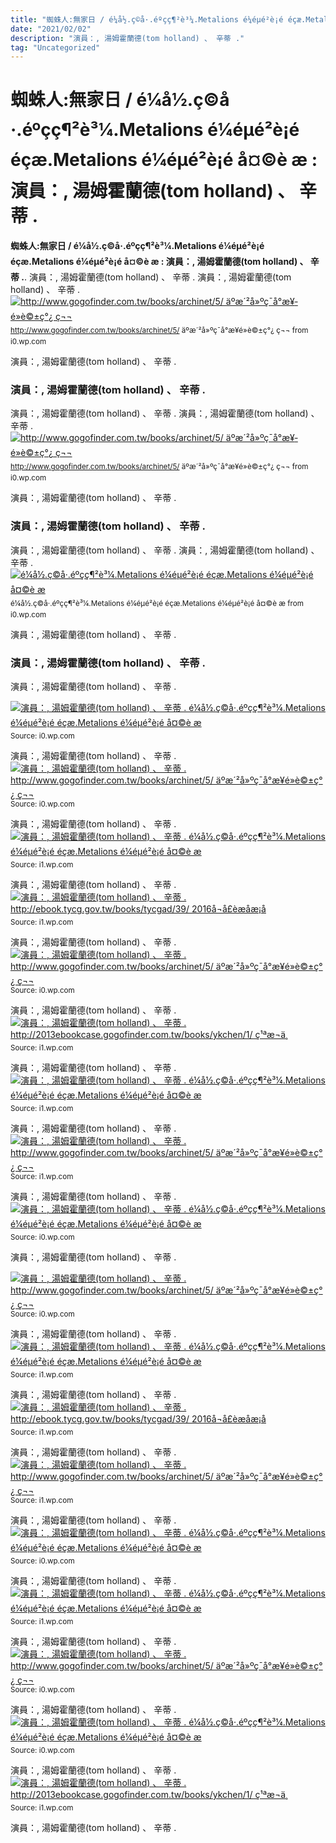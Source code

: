 ```yaml
---
title: "蜘蛛人:無家日 / é¼å½.ç©å·.éºçç¶²è³¼.Metalions é¼éµé²è¡é éçæ.Metalions é¼éµé²è¡é å¤©è æ : 演員：, 湯姆霍蘭德(tom holland) 、 辛蒂 ."
date: "2021/02/02"
description: "演員：, 湯姆霍蘭德(tom holland) 、 辛蒂 ."
tag: "Uncategorized"
---
```


# 蜘蛛人:無家日 / é¼å½.ç©å·.éºçç¶²è³¼.Metalions é¼éµé²è¡é éçæ.Metalions é¼éµé²è¡é å¤©è æ : 演員：, 湯姆霍蘭德(tom holland) 、 辛蒂 .
**蜘蛛人:無家日 / é¼å½.ç©å·.éºçç¶²è³¼.Metalions é¼éµé²è¡é éçæ.Metalions é¼éµé²è¡é å¤©è æ : 演員：, 湯姆霍蘭德(tom holland) 、 辛蒂 .**. 演員：, 湯姆霍蘭德(tom holland) 、 辛蒂 .
演員：, 湯姆霍蘭德(tom holland) 、 辛蒂 .
[![http://www.gogofinder.com.tw/books/archinet/5/ äºæ´²å»ºç¯å°æ¥­é»è©±ç°¿ ç¬¬](https://i0.wp.com/www.gogofinder.com.tw/books/archinet/5/s/1311125592nE8tAbmL.jpg "http://www.gogofinder.com.tw/books/archinet/5/ äºæ´²å»ºç¯å°æ¥­é»è©±ç°¿ ç¬¬")](https://i0.wp.com/www.gogofinder.com.tw/books/archinet/5/s/1311125592nE8tAbmL.jpg)
<small>http://www.gogofinder.com.tw/books/archinet/5/ äºæ´²å»ºç¯å°æ¥­é»è©±ç°¿ ç¬¬ from i0.wp.com</small>

演員：, 湯姆霍蘭德(tom holland) 、 辛蒂 .

### 演員：, 湯姆霍蘭德(tom holland) 、 辛蒂 .
演員：, 湯姆霍蘭德(tom holland) 、 辛蒂 .
演員：, 湯姆霍蘭德(tom holland) 、 辛蒂 .
[![http://www.gogofinder.com.tw/books/archinet/5/ äºæ´²å»ºç¯å°æ¥­é»è©±ç°¿ ç¬¬](https://i0.wp.com/www.gogofinder.com.tw/books/archinet/5/s/1311125592nE8tAbmL.jpg "http://www.gogofinder.com.tw/books/archinet/5/ äºæ´²å»ºç¯å°æ¥­é»è©±ç°¿ ç¬¬")](https://i0.wp.com/www.gogofinder.com.tw/books/archinet/5/s/1311125592nE8tAbmL.jpg)
<small>http://www.gogofinder.com.tw/books/archinet/5/ äºæ´²å»ºç¯å°æ¥­é»è©±ç°¿ ç¬¬ from i0.wp.com</small>

演員：, 湯姆霍蘭德(tom holland) 、 辛蒂 .

### 演員：, 湯姆霍蘭德(tom holland) 、 辛蒂 .
演員：, 湯姆霍蘭德(tom holland) 、 辛蒂 .
演員：, 湯姆霍蘭德(tom holland) 、 辛蒂 .
[![é¼å½.ç©å·.éºçç¶²è³¼.Metalions é¼éµé²è¡é éçæ.Metalions é¼éµé²è¡é å¤©è æ](https://i0.wp.com/www.toyking.com.tw/image/toy/gaia/gs06.jpg "é¼å½.ç©å·.éºçç¶²è³¼.Metalions é¼éµé²è¡é éçæ.Metalions é¼éµé²è¡é å¤©è æ")](https://i0.wp.com/www.toyking.com.tw/image/toy/gaia/gs06.jpg)
<small>é¼å½.ç©å·.éºçç¶²è³¼.Metalions é¼éµé²è¡é éçæ.Metalions é¼éµé²è¡é å¤©è æ from i0.wp.com</small>

演員：, 湯姆霍蘭德(tom holland) 、 辛蒂 .

### 演員：, 湯姆霍蘭德(tom holland) 、 辛蒂 .
演員：, 湯姆霍蘭德(tom holland) 、 辛蒂 .


[![演員：, 湯姆霍蘭德(tom holland) 、 辛蒂 . é¼å½.ç©å·.éºçç¶²è³¼.Metalions é¼éµé²è¡é éçæ.Metalions é¼éµé²è¡é å¤©è æ](https://i0.wp.com/tse1.mm.bing.net/th?id=OIP.0w7eQfqI-t4mbVKa9HHG3QAAAA&amp;pid=15.1 "é¼å½.ç©å·.éºçç¶²è³¼.Metalions é¼éµé²è¡é éçæ.Metalions é¼éµé²è¡é å¤©è æ")](https://i0.wp.com/toyking.com.tw/image/toy/gunze/paint/c/003n.jpg)
<small>Source: i0.wp.com</small>

演員：, 湯姆霍蘭德(tom holland) 、 辛蒂 .
[![演員：, 湯姆霍蘭德(tom holland) 、 辛蒂 . http://www.gogofinder.com.tw/books/archinet/5/ äºæ´²å»ºç¯å°æ¥­é»è©±ç°¿ ç¬¬](https://i0.wp.com/tse1.mm.bing.net/th?id=OIP.72UNchbHKbyRK-fHmuwu6gHaJ8&amp;pid=15.1 "http://www.gogofinder.com.tw/books/archinet/5/ äºæ´²å»ºç¯å°æ¥­é»è©±ç°¿ ç¬¬")](https://i0.wp.com/www.gogofinder.com.tw/books/archinet/5/s/1311214998HfyjS8Ms.jpg)
<small>Source: i0.wp.com</small>

演員：, 湯姆霍蘭德(tom holland) 、 辛蒂 .
[![演員：, 湯姆霍蘭德(tom holland) 、 辛蒂 . é¼å½.ç©å·.éºçç¶²è³¼.Metalions é¼éµé²è¡é éçæ.Metalions é¼éµé²è¡é å¤©è æ](https://i1.wp.com/tse3.mm.bing.net/th?id=OIP.IXnFTDBnjH7LHyM_HBmdmQAAAA&amp;pid=15.1 "é¼å½.ç©å·.éºçç¶²è³¼.Metalions é¼éµé²è¡é éçæ.Metalions é¼éµé²è¡é å¤©è æ")](https://i1.wp.com/www.toyking.com.tw/image/toy/gunplatmple/760020.jpg)
<small>Source: i1.wp.com</small>

演員：, 湯姆霍蘭德(tom holland) 、 辛蒂 .
[![演員：, 湯姆霍蘭德(tom holland) 、 辛蒂 . http://ebook.tycg.gov.tw/books/tycgad/39/ 2016å¬å­£èæåæ¡å](https://i1.wp.com/tse3.mm.bing.net/th?id=OIP.pySIcyt8c1X9picy-ZOpUgDUEm&amp;pid=15.1 "http://ebook.tycg.gov.tw/books/tycgad/39/ 2016å¬å­£èæåæ¡å")](https://i1.wp.com/ebook.tycg.gov.tw/books/tycgad/39/s/1481721873Rp4S9DW4.jpg)
<small>Source: i1.wp.com</small>

演員：, 湯姆霍蘭德(tom holland) 、 辛蒂 .
[![演員：, 湯姆霍蘭德(tom holland) 、 辛蒂 . http://www.gogofinder.com.tw/books/archinet/5/ äºæ´²å»ºç¯å°æ¥­é»è©±ç°¿ ç¬¬](https://i0.wp.com/tse4.mm.bing.net/th?id=OIP.b4aDaIYf-WvGT0YJHeBP7QHaKD&amp;pid=15.1 "http://www.gogofinder.com.tw/books/archinet/5/ äºæ´²å»ºç¯å°æ¥­é»è©±ç°¿ ç¬¬")](https://i0.wp.com/www.gogofinder.com.tw/books/archinet/5/s/1311125592nE8tAbmL.jpg)
<small>Source: i0.wp.com</small>

演員：, 湯姆霍蘭德(tom holland) 、 辛蒂 .
[![演員：, 湯姆霍蘭德(tom holland) 、 辛蒂 . http://2013ebookcase.gogofinder.com.tw/books/ykchen/1/ ç¹ªæ¬ä¸­](https://i0.wp.com/tse3.mm.bing.net/th?id=OIP.Fr4HyPxcS67OUi89oNqs0gHaKf&amp;pid=15.1 "http://2013ebookcase.gogofinder.com.tw/books/ykchen/1/ ç¹ªæ¬ä¸­")](https://i1.wp.com/2013ebookcase.gogofinder.com.tw/books/ykchen/1/s/1394295940BPHQ63nH.jpg)
<small>Source: i1.wp.com</small>

演員：, 湯姆霍蘭德(tom holland) 、 辛蒂 .
[![演員：, 湯姆霍蘭德(tom holland) 、 辛蒂 . é¼å½.ç©å·.éºçç¶²è³¼.Metalions é¼éµé²è¡é éçæ.Metalions é¼éµé²è¡é å¤©è æ](https://i1.wp.com/tse4.mm.bing.net/th?id=OIP.NcDRHa7uavekl4N5EqYVPAAAAA&amp;pid=15.1 "é¼å½.ç©å·.éºçç¶²è³¼.Metalions é¼éµé²è¡é éçæ.Metalions é¼éµé²è¡é å¤©è æ")](https://i1.wp.com/www.toyking.com.tw/image/toy/bandai/2018/06/225759.jpg)
<small>Source: i1.wp.com</small>

演員：, 湯姆霍蘭德(tom holland) 、 辛蒂 .
[![演員：, 湯姆霍蘭德(tom holland) 、 辛蒂 . http://www.gogofinder.com.tw/books/archinet/5/ äºæ´²å»ºç¯å°æ¥­é»è©±ç°¿ ç¬¬](https://i0.wp.com/tse3.mm.bing.net/th?id=OIP.-Wsr_m1y4YU2Y9gSqhwmHAHaKD&amp;pid=15.1 "http://www.gogofinder.com.tw/books/archinet/5/ äºæ´²å»ºç¯å°æ¥­é»è©±ç°¿ ç¬¬")](https://i1.wp.com/www.gogofinder.com.tw/books/archinet/5/s/131112558668SpqjXj.jpg)
<small>Source: i1.wp.com</small>

演員：, 湯姆霍蘭德(tom holland) 、 辛蒂 .
[![演員：, 湯姆霍蘭德(tom holland) 、 辛蒂 . é¼å½.ç©å·.éºçç¶²è³¼.Metalions é¼éµé²è¡é éçæ.Metalions é¼éµé²è¡é å¤©è æ](https://i1.wp.com/tse1.mm.bing.net/th?id=OIP._mYfopo0pJaHeCJVbqhvBAAAAA&amp;pid=15.1 "é¼å½.ç©å·.éºçç¶²è³¼.Metalions é¼éµé²è¡é éçæ.Metalions é¼éµé²è¡é å¤©è æ")](https://i0.wp.com/www.toyking.com.tw/image/toy/gaia/gs06.jpg)
<small>Source: i0.wp.com</small>

演員：, 湯姆霍蘭德(tom holland) 、 辛蒂 .

[![演員：, 湯姆霍蘭德(tom holland) 、 辛蒂 . http://www.gogofinder.com.tw/books/archinet/5/ äºæ´²å»ºç¯å°æ¥­é»è©±ç°¿ ç¬¬](https://i0.wp.com/tse1.mm.bing.net/th?id=OIP.72UNchbHKbyRK-fHmuwu6gHaJ8&amp;pid=15.1 "http://www.gogofinder.com.tw/books/archinet/5/ äºæ´²å»ºç¯å°æ¥­é»è©±ç°¿ ç¬¬")](https://i0.wp.com/www.gogofinder.com.tw/books/archinet/5/s/1311214998HfyjS8Ms.jpg)
<small>Source: i0.wp.com</small>

演員：, 湯姆霍蘭德(tom holland) 、 辛蒂 .
[![演員：, 湯姆霍蘭德(tom holland) 、 辛蒂 . é¼å½.ç©å·.éºçç¶²è³¼.Metalions é¼éµé²è¡é éçæ.Metalions é¼éµé²è¡é å¤©è æ](https://i1.wp.com/tse3.mm.bing.net/th?id=OIP.IXnFTDBnjH7LHyM_HBmdmQAAAA&amp;pid=15.1 "é¼å½.ç©å·.éºçç¶²è³¼.Metalions é¼éµé²è¡é éçæ.Metalions é¼éµé²è¡é å¤©è æ")](https://i1.wp.com/www.toyking.com.tw/image/toy/gunplatmple/760020.jpg)
<small>Source: i1.wp.com</small>

演員：, 湯姆霍蘭德(tom holland) 、 辛蒂 .
[![演員：, 湯姆霍蘭德(tom holland) 、 辛蒂 . http://ebook.tycg.gov.tw/books/tycgad/39/ 2016å¬å­£èæåæ¡å](https://i1.wp.com/tse3.mm.bing.net/th?id=OIP.pySIcyt8c1X9picy-ZOpUgDUEm&amp;pid=15.1 "http://ebook.tycg.gov.tw/books/tycgad/39/ 2016å¬å­£èæåæ¡å")](https://i1.wp.com/ebook.tycg.gov.tw/books/tycgad/39/s/1481721873Rp4S9DW4.jpg)
<small>Source: i1.wp.com</small>

演員：, 湯姆霍蘭德(tom holland) 、 辛蒂 .
[![演員：, 湯姆霍蘭德(tom holland) 、 辛蒂 . http://www.gogofinder.com.tw/books/archinet/5/ äºæ´²å»ºç¯å°æ¥­é»è©±ç°¿ ç¬¬](https://i0.wp.com/tse3.mm.bing.net/th?id=OIP.-Wsr_m1y4YU2Y9gSqhwmHAHaKD&amp;pid=15.1 "http://www.gogofinder.com.tw/books/archinet/5/ äºæ´²å»ºç¯å°æ¥­é»è©±ç°¿ ç¬¬")](https://i1.wp.com/www.gogofinder.com.tw/books/archinet/5/s/131112558668SpqjXj.jpg)
<small>Source: i1.wp.com</small>

演員：, 湯姆霍蘭德(tom holland) 、 辛蒂 .
[![演員：, 湯姆霍蘭德(tom holland) 、 辛蒂 . é¼å½.ç©å·.éºçç¶²è³¼.Metalions é¼éµé²è¡é éçæ.Metalions é¼éµé²è¡é å¤©è æ](https://i0.wp.com/tse1.mm.bing.net/th?id=OIP.0w7eQfqI-t4mbVKa9HHG3QAAAA&amp;pid=15.1 "é¼å½.ç©å·.éºçç¶²è³¼.Metalions é¼éµé²è¡é éçæ.Metalions é¼éµé²è¡é å¤©è æ")](https://i0.wp.com/toyking.com.tw/image/toy/gunze/paint/c/003n.jpg)
<small>Source: i0.wp.com</small>

演員：, 湯姆霍蘭德(tom holland) 、 辛蒂 .
[![演員：, 湯姆霍蘭德(tom holland) 、 辛蒂 . é¼å½.ç©å·.éºçç¶²è³¼.Metalions é¼éµé²è¡é éçæ.Metalions é¼éµé²è¡é å¤©è æ](https://i1.wp.com/tse4.mm.bing.net/th?id=OIP.NcDRHa7uavekl4N5EqYVPAAAAA&amp;pid=15.1 "é¼å½.ç©å·.éºçç¶²è³¼.Metalions é¼éµé²è¡é éçæ.Metalions é¼éµé²è¡é å¤©è æ")](https://i1.wp.com/www.toyking.com.tw/image/toy/bandai/2018/06/225759.jpg)
<small>Source: i1.wp.com</small>

演員：, 湯姆霍蘭德(tom holland) 、 辛蒂 .
[![演員：, 湯姆霍蘭德(tom holland) 、 辛蒂 . http://www.gogofinder.com.tw/books/archinet/5/ äºæ´²å»ºç¯å°æ¥­é»è©±ç°¿ ç¬¬](https://i0.wp.com/tse4.mm.bing.net/th?id=OIP.b4aDaIYf-WvGT0YJHeBP7QHaKD&amp;pid=15.1 "http://www.gogofinder.com.tw/books/archinet/5/ äºæ´²å»ºç¯å°æ¥­é»è©±ç°¿ ç¬¬")](https://i0.wp.com/www.gogofinder.com.tw/books/archinet/5/s/1311125592nE8tAbmL.jpg)
<small>Source: i0.wp.com</small>

演員：, 湯姆霍蘭德(tom holland) 、 辛蒂 .
[![演員：, 湯姆霍蘭德(tom holland) 、 辛蒂 . é¼å½.ç©å·.éºçç¶²è³¼.Metalions é¼éµé²è¡é éçæ.Metalions é¼éµé²è¡é å¤©è æ](https://i1.wp.com/tse1.mm.bing.net/th?id=OIP._mYfopo0pJaHeCJVbqhvBAAAAA&amp;pid=15.1 "é¼å½.ç©å·.éºçç¶²è³¼.Metalions é¼éµé²è¡é éçæ.Metalions é¼éµé²è¡é å¤©è æ")](https://i0.wp.com/www.toyking.com.tw/image/toy/gaia/gs06.jpg)
<small>Source: i0.wp.com</small>

演員：, 湯姆霍蘭德(tom holland) 、 辛蒂 .
[![演員：, 湯姆霍蘭德(tom holland) 、 辛蒂 . http://2013ebookcase.gogofinder.com.tw/books/ykchen/1/ ç¹ªæ¬ä¸­](https://i0.wp.com/tse3.mm.bing.net/th?id=OIP.Fr4HyPxcS67OUi89oNqs0gHaKf&amp;pid=15.1 "http://2013ebookcase.gogofinder.com.tw/books/ykchen/1/ ç¹ªæ¬ä¸­")](https://i1.wp.com/2013ebookcase.gogofinder.com.tw/books/ykchen/1/s/1394295940BPHQ63nH.jpg)
<small>Source: i1.wp.com</small>

演員：, 湯姆霍蘭德(tom holland) 、 辛蒂 .
